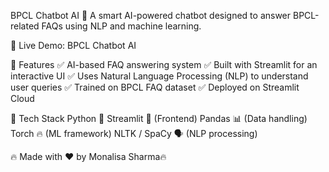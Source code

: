 BPCL Chatbot AI 🤖
A smart AI-powered chatbot designed to answer BPCL-related FAQs using NLP and machine learning.


🚀 Live Demo: BPCL Chatbot AI

🔹 Features
✅ AI-based FAQ answering system
✅ Built with Streamlit for an interactive UI
✅ Uses Natural Language Processing (NLP) to understand user queries
✅ Trained on BPCL FAQ dataset
✅ Deployed on Streamlit Cloud

🔹 Tech Stack
Python 🐍
Streamlit 🎨 (Frontend)
Pandas 📊 (Data handling)
Torch 🔥 (ML framework)
NLTK / SpaCy 🗣 (NLP processing)

🔥 Made with ❤️ by Monalisa Sharma🔥
